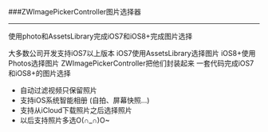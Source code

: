###ZWImagePickerController图片选择器
***
使用photo和AssetsLibrary完成iOS7和iOS8+完成图片选择

大多数公司开发支持iOS7以上版本 iOS7使用AssetsLibrary选择图片 iOS8+使用Photos选择图片
ZWImagePickerController把他们封装起来 一套代码完成iOS7和iOS8+的图片选择
- 自动过滤视频只保留照片
- 支持iOS系统智能相册 (自拍、屏幕快照...)
- 支持从iCloud下载照片之后选择照片
- 以后支持照片多选O(∩_∩)O~
